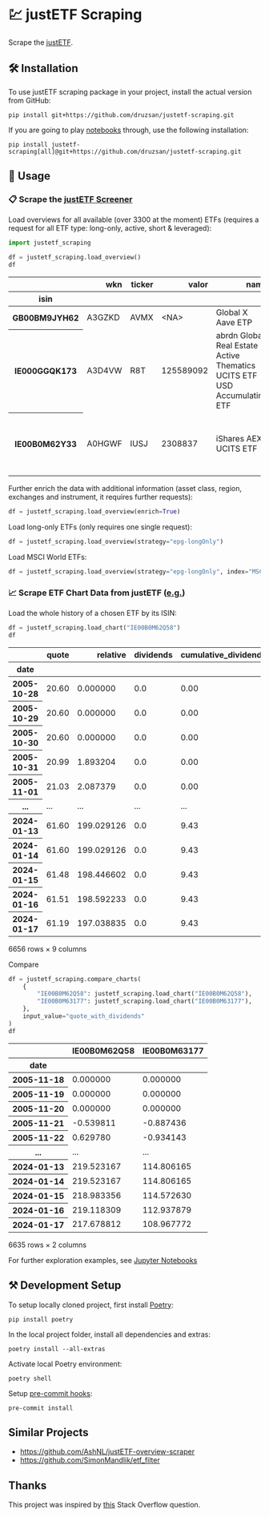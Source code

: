 # 💹 justETF Scraping

Scrape the [justETF](https://www.justetf.com).

## 🛠️ Installation

To use justETF scraping package in your project, install the actual version from GitHub:

```shell
pip install git+https://github.com/druzsan/justetf-scraping.git
```

If you are going to play [notebooks](./notebooks) through, use the following installation:

```shell
pip install justetf-scraping[all]@git+https://github.com/druzsan/justetf-scraping.git
```

## 🚀 Usage

### 📋 Scrape the [justETF Screener](https://www.justetf.com/en/find-etf.html)

Load overviews for all available (over 3300 at the moment) ETFs (requires a request for all ETF type: long-only, active, short & leveraged):

```python
import justetf_scraping

df = justetf_scraping.load_overview()
df
```

<table>
  <thead>
    <tr style="text-align: right;">
      <th></th>
      <th>wkn</th>
      <th>ticker</th>
      <th>valor</th>
      <th>name</th>
      <th>index</th>
      <th>inception_date</th>
      <th>age_in_days</th>
      <th>age_in_years</th>
      <th>strategy</th>
      <th>domicile_country</th>
      <th>currency</th>
      <th>hedged</th>
      <th>securities_lending</th>
      <th>dividends</th>
      <th>ter</th>
      <th>replication</th>
      <th>size</th>
      <th>is_sustainable</th>
      <th>number_of_holdings</th>
      <th>yesterday</th>
      <th>last_week</th>
      <th>last_month</th>
      <th>last_three_months</th>
      <th>last_six_months</th>
      <th>last_year</th>
      <th>last_three_years</th>
      <th>last_five_years</th>
      <th>2023</th>
      <th>2022</th>
      <th>2021</th>
      <th>2020</th>
      <th>last_dividends</th>
      <th>last_year_dividends</th>
      <th>last_year_volatility</th>
      <th>last_three_years_volatility</th>
      <th>last_five_years_volatility</th>
      <th>last_year_return_per_risk</th>
      <th>last_three_years_return_per_risk</th>
      <th>last_five_years_return_per_risk</th>
      <th>max_drawdown</th>
      <th>last_year_max_drawdown</th>
      <th>last_three_years_max_drawdown</th>
      <th>last_five_years_max_drawdown</th>
      <th>asset</th>
      <th>instrument</th>
      <th>region</th>
      <th>exchange</th>
    </tr>
    <tr>
      <th>isin</th>
      <th></th>
      <th></th>
      <th></th>
      <th></th>
      <th></th>
      <th></th>
      <th></th>
      <th></th>
      <th></th>
      <th></th>
      <th></th>
      <th></th>
      <th></th>
      <th></th>
      <th></th>
      <th></th>
      <th></th>
      <th></th>
      <th></th>
      <th></th>
      <th></th>
      <th></th>
      <th></th>
      <th></th>
      <th></th>
      <th></th>
      <th></th>
      <th></th>
      <th></th>
      <th></th>
      <th></th>
      <th></th>
      <th></th>
      <th></th>
      <th></th>
      <th></th>
      <th></th>
      <th></th>
      <th></th>
      <th></th>
      <th></th>
      <th></th>
      <th></th>
      <th></th>
      <th></th>
      <th></th>
      <th></th>
    </tr>
  </thead>
  <tbody>
    <tr>
      <th>GB00BM9JYH62</th>
      <td>A3GZKD</td>
      <td>AVMX</td>
      <td>&lt;NA&gt;</td>
      <td>Global X Aave ETP</td>
      <td>Aave</td>
      <td>2023-03-13</td>
      <td>311</td>
      <td>0.852055</td>
      <td>Long-only</td>
      <td>Jersey</td>
      <td>USD</td>
      <td>False</td>
      <td>False</td>
      <td>Accumulating</td>
      <td>0.99</td>
      <td>Physically backed</td>
      <td>0</td>
      <td>False</td>
      <td>&lt;NA&gt;</td>
      <td>-9.48</td>
      <td>1.09</td>
      <td>-6.73</td>
      <td>56.94</td>
      <td>38.15</td>
      <td>NaN</td>
      <td>NaN</td>
      <td>NaN</td>
      <td>NaN</td>
      <td>NaN</td>
      <td>NaN</td>
      <td>NaN</td>
      <td>NaN</td>
      <td>NaN</td>
      <td>NaN</td>
      <td>NaN</td>
      <td>NaN</td>
      <td>NaN</td>
      <td>NaN</td>
      <td>NaN</td>
      <td>-40.18</td>
      <td>NaN</td>
      <td>NaN</td>
      <td>NaN</td>
      <td>Cryptocurrencies</td>
      <td>ETN</td>
      <td></td>
      <td>gettex, XETRA</td>
    </tr>
    <tr>
      <th>IE000GGQK173</th>
      <td>A3D4VW</td>
      <td>R8T</td>
      <td>125589092</td>
      <td>abrdn Global Real Estate Active Thematics UCITS ETF USD Accumulating ETF</td>
      <td>abrdn Global Real Estate Active Thematics</td>
      <td>2023-02-22</td>
      <td>330</td>
      <td>0.904110</td>
      <td>Long-only, Active</td>
      <td>Ireland</td>
      <td>USD</td>
      <td>False</td>
      <td>False</td>
      <td>Accumulating</td>
      <td>0.40</td>
      <td>Full replication</td>
      <td>10</td>
      <td>True</td>
      <td>&lt;NA&gt;</td>
      <td>-2.14</td>
      <td>-1.93</td>
      <td>-1.82</td>
      <td>8.67</td>
      <td>4.21</td>
      <td>NaN</td>
      <td>NaN</td>
      <td>NaN</td>
      <td>NaN</td>
      <td>NaN</td>
      <td>NaN</td>
      <td>NaN</td>
      <td>NaN</td>
      <td>NaN</td>
      <td>NaN</td>
      <td>NaN</td>
      <td>NaN</td>
      <td>NaN</td>
      <td>NaN</td>
      <td>NaN</td>
      <td>-15.23</td>
      <td>NaN</td>
      <td>NaN</td>
      <td>NaN</td>
      <td>Real Estate</td>
      <td>ETF</td>
      <td>World</td>
      <td>gettex, XETRA</td>
    </tr>
    <tr>
      <th>IE00B0M62Y33</th>
      <td>A0HGWF</td>
      <td>IUSJ</td>
      <td>2308837</td>
      <td>iShares AEX UCITS ETF</td>
      <td>AEX®</td>
      <td>2005-11-18</td>
      <td>6635</td>
      <td>18.178082</td>
      <td>Long-only</td>
      <td>Ireland</td>
      <td>EUR</td>
      <td>False</td>
      <td>True</td>
      <td>Distributing</td>
      <td>0.30</td>
      <td>Full replication</td>
      <td>573</td>
      <td>False</td>
      <td>26</td>
      <td>-2.49</td>
      <td>-0.98</td>
      <td>-3.28</td>
      <td>4.46</td>
      <td>0.15</td>
      <td>4.79</td>
      <td>25.08</td>
      <td>70.81</td>
      <td>16.77</td>
      <td>-11.78</td>
      <td>29.89</td>
      <td>5.14</td>
      <td>2.18</td>
      <td>2.23</td>
      <td>12.06</td>
      <td>16.27</td>
      <td>18.5</td>
      <td>0.4</td>
      <td>0.48</td>
      <td>0.61</td>
      <td>-62.93</td>
      <td>-9.52</td>
      <td>-22.39</td>
      <td>-35.73</td>
      <td>Equity</td>
      <td>ETF</td>
      <td></td>
      <td>gettex, London, SIX Swiss Exchange, Euronext Amsterdam</td>
    </tr>
  </tbody>
</table>

Further enrich the data with additional information (asset class, region, exchanges and instrument, it requires further requests):

```python
df = justetf_scraping.load_overview(enrich=True)
```

Load long-only ETFs (only requires one single request):

```python
df = justetf_scraping.load_overview(strategy="epg-longOnly")
```

Load MSCI World ETFs:

```python
df = justetf_scraping.load_overview(strategy="epg-longOnly", index="MSCI World")
```

### 📈 Scrape ETF Chart Data from justETF ([e.g.](https://www.justetf.com/en/etf-profile.html?isin=IE00B0M62Q58#chart))

Load the whole history of a chosen ETF by its ISIN:

```python
df = justetf_scraping.load_chart("IE00B0M62Q58")
df
```

<table>
  <thead>
    <tr style="text-align: right;">
      <th></th>
      <th>quote</th>
      <th>relative</th>
      <th>dividends</th>
      <th>cumulative_dividends</th>
      <th>quote_with_dividends</th>
      <th>relative_with_dividends</th>
      <th>reinvested_dividends</th>
      <th>quote_with_reinvested_dividends</th>
      <th>relative_with_reinvested_dividends</th>
    </tr>
    <tr>
      <th>date</th>
      <th></th>
      <th></th>
      <th></th>
      <th></th>
      <th></th>
      <th></th>
      <th></th>
      <th></th>
      <th></th>
    </tr>
  </thead>
  <tbody>
    <tr>
      <th>2005-10-28</th>
      <td>20.60</td>
      <td>0.000000</td>
      <td>0.0</td>
      <td>0.00</td>
      <td>20.60</td>
      <td>0.000000</td>
      <td>0.000000</td>
      <td>20.600000</td>
      <td>0.000000</td>
    </tr>
    <tr>
      <th>2005-10-29</th>
      <td>20.60</td>
      <td>0.000000</td>
      <td>0.0</td>
      <td>0.00</td>
      <td>20.60</td>
      <td>0.000000</td>
      <td>0.000000</td>
      <td>20.600000</td>
      <td>0.000000</td>
    </tr>
    <tr>
      <th>2005-10-30</th>
      <td>20.60</td>
      <td>0.000000</td>
      <td>0.0</td>
      <td>0.00</td>
      <td>20.60</td>
      <td>0.000000</td>
      <td>0.000000</td>
      <td>20.600000</td>
      <td>0.000000</td>
    </tr>
    <tr>
      <th>2005-10-31</th>
      <td>20.99</td>
      <td>1.893204</td>
      <td>0.0</td>
      <td>0.00</td>
      <td>20.99</td>
      <td>1.893204</td>
      <td>0.000000</td>
      <td>20.990000</td>
      <td>1.893204</td>
    </tr>
    <tr>
      <th>2005-11-01</th>
      <td>21.03</td>
      <td>2.087379</td>
      <td>0.0</td>
      <td>0.00</td>
      <td>21.03</td>
      <td>2.087379</td>
      <td>0.000000</td>
      <td>21.030000</td>
      <td>2.087379</td>
    </tr>
    <tr>
      <th>...</th>
      <td>...</td>
      <td>...</td>
      <td>...</td>
      <td>...</td>
      <td>...</td>
      <td>...</td>
      <td>...</td>
      <td>...</td>
      <td>...</td>
    </tr>
    <tr>
      <th>2024-01-13</th>
      <td>61.60</td>
      <td>199.029126</td>
      <td>0.0</td>
      <td>9.43</td>
      <td>71.03</td>
      <td>244.805825</td>
      <td>19.169742</td>
      <td>80.769742</td>
      <td>292.086128</td>
    </tr>
    <tr>
      <th>2024-01-14</th>
      <td>61.60</td>
      <td>199.029126</td>
      <td>0.0</td>
      <td>9.43</td>
      <td>71.03</td>
      <td>244.805825</td>
      <td>19.169742</td>
      <td>80.769742</td>
      <td>292.086128</td>
    </tr>
    <tr>
      <th>2024-01-15</th>
      <td>61.48</td>
      <td>198.446602</td>
      <td>0.0</td>
      <td>9.43</td>
      <td>70.91</td>
      <td>244.223301</td>
      <td>19.132399</td>
      <td>80.612399</td>
      <td>291.322324</td>
    </tr>
    <tr>
      <th>2024-01-16</th>
      <td>61.51</td>
      <td>198.592233</td>
      <td>0.0</td>
      <td>9.43</td>
      <td>70.94</td>
      <td>244.368932</td>
      <td>19.141735</td>
      <td>80.651735</td>
      <td>291.513275</td>
    </tr>
    <tr>
      <th>2024-01-17</th>
      <td>61.19</td>
      <td>197.038835</td>
      <td>0.0</td>
      <td>9.43</td>
      <td>70.62</td>
      <td>242.815534</td>
      <td>19.042151</td>
      <td>80.232151</td>
      <td>289.476464</td>
    </tr>
  </tbody>
</table>
<p>6656 rows × 9 columns</p>

Compare

```python
df = justetf_scraping.compare_charts(
    {
        "IE00B0M62Q58": justetf_scraping.load_chart("IE00B0M62Q58"),
        "IE00B0M63177": justetf_scraping.load_chart("IE00B0M63177"),
    },
    input_value="quote_with_dividends"
)
df
```

<table>
  <thead>
    <tr style="text-align: right;">
      <th></th>
      <th>IE00B0M62Q58</th>
      <th>IE00B0M63177</th>
    </tr>
    <tr>
      <th>date</th>
      <th></th>
      <th></th>
    </tr>
  </thead>
  <tbody>
    <tr>
      <th>2005-11-18</th>
      <td>0.000000</td>
      <td>0.000000</td>
    </tr>
    <tr>
      <th>2005-11-19</th>
      <td>0.000000</td>
      <td>0.000000</td>
    </tr>
    <tr>
      <th>2005-11-20</th>
      <td>0.000000</td>
      <td>0.000000</td>
    </tr>
    <tr>
      <th>2005-11-21</th>
      <td>-0.539811</td>
      <td>-0.887436</td>
    </tr>
    <tr>
      <th>2005-11-22</th>
      <td>0.629780</td>
      <td>-0.934143</td>
    </tr>
    <tr>
      <th>...</th>
      <td>...</td>
      <td>...</td>
    </tr>
    <tr>
      <th>2024-01-13</th>
      <td>219.523167</td>
      <td>114.806165</td>
    </tr>
    <tr>
      <th>2024-01-14</th>
      <td>219.523167</td>
      <td>114.806165</td>
    </tr>
    <tr>
      <th>2024-01-15</th>
      <td>218.983356</td>
      <td>114.572630</td>
    </tr>
    <tr>
      <th>2024-01-16</th>
      <td>219.118309</td>
      <td>112.937879</td>
    </tr>
    <tr>
      <th>2024-01-17</th>
      <td>217.678812</td>
      <td>108.967772</td>
    </tr>
  </tbody>
</table>
<p>6635 rows × 2 columns</p>

For further exploration examples, see [Jupyter Notebooks](notebooks/)

## ⚒️ Development Setup

To setup locally cloned project, first install [Poetry](https://python-poetry.org/):

```shell
pip install poetry
```

In the local project folder, install all dependencies and extras:

```shell
poetry install --all-extras
```

Activate local Poetry environment:

```shell
poetry shell
```

Setup [pre-commit hooks](https://pre-commit.com/):

```shell
pre-commit install
```

## Similar Projects

- https://github.com/AshNL/justETF-overview-scraper
- https://github.com/SimonMandlik/etf_filter

## Thanks

This project was inspired by
[this](https://stackoverflow.com/questions/64813023/scraping-dynamic-datatable-of-many-pages-but-same-url)
Stack Overflow question.
